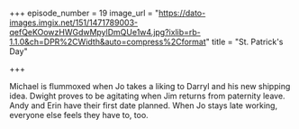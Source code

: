 +++
episode_number = 19
image_url = "https://dato-images.imgix.net/151/1471789003-qefQeKOowzHWGdwMpylDmQUe1w4.jpg?ixlib=rb-1.1.0&ch=DPR%2CWidth&auto=compress%2Cformat"
title = "St. Patrick's Day"

+++

Michael is flummoxed when Jo takes a liking to Darryl and his new shipping idea. Dwight proves to be agitating when Jim returns from paternity leave. Andy and Erin have their first date planned. When Jo stays late working, everyone else feels they have to, too.